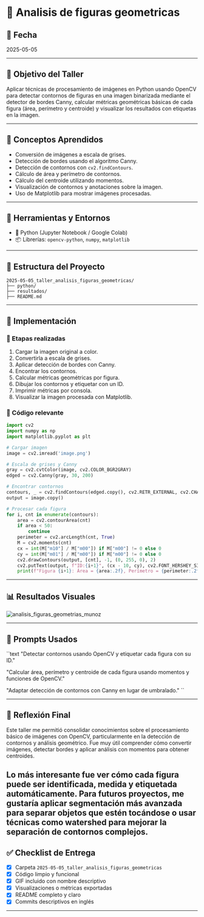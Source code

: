 # 🧪 Analisis de figuras geometricas

## 📅 Fecha  
2025-05-05

---

## 🎯 Objetivo del Taller

Aplicar técnicas de procesamiento de imágenes en Python usando OpenCV para detectar contornos de figuras en una imagen binarizada mediante el detector de bordes Canny, calcular métricas geométricas básicas de cada figura (área, perímetro y centroide) y visualizar los resultados con etiquetas en la imagen.

---

## 🧠 Conceptos Aprendidos

- Conversión de imágenes a escala de grises.
- Detección de bordes usando el algoritmo Canny.
- Detección de contornos con `cv2.findContours`.
- Cálculo de área y perímetro de contornos.
- Cálculo del centroide utilizando momentos.
- Visualización de contornos y anotaciones sobre la imagen.
- Uso de Matplotlib para mostrar imágenes procesadas.

---

## 🔧 Herramientas y Entornos

- 🐍 Python (Jupyter Notebook / Google Colab)  
- 📦 Librerías: `opencv-python`, `numpy`, `matplotlib`

---

## 📁 Estructura del Proyecto
```
2025-05-05_taller_analisis_figuras_geometricas/
├── python/
├── resultados/ 
├── README.md
```
---

## 🧪 Implementación

### 🔹 Etapas realizadas
1. Cargar la imagen original a color.
2. Convertirla a escala de grises.
3. Aplicar detección de bordes con Canny.
4. Encontrar los contornos.
5. Calcular métricas geométricas por figura.
6. Dibujar los contornos y etiquetar con un ID.
7. Imprimir métricas por consola.
8. Visualizar la imagen procesada con Matplotlib.

### 🔹 Código relevante

```python
import cv2
import numpy as np
import matplotlib.pyplot as plt

# Cargar imagen
image = cv2.imread('image.png')

# Escala de grises y Canny
gray = cv2.cvtColor(image, cv2.COLOR_BGR2GRAY)
edged = cv2.Canny(gray, 30, 200)

# Encontrar contornos
contours, _ = cv2.findContours(edged.copy(), cv2.RETR_EXTERNAL, cv2.CHAIN_APPROX_NONE)
output = image.copy()

# Procesar cada figura
for i, cnt in enumerate(contours):
    area = cv2.contourArea(cnt)
    if area < 50:
        continue
    perimeter = cv2.arcLength(cnt, True)
    M = cv2.moments(cnt)
    cx = int(M["m10"] / M["m00"]) if M["m00"] != 0 else 0
    cy = int(M["m01"] / M["m00"]) if M["m00"] != 0 else 0
    cv2.drawContours(output, [cnt], -1, (0, 255, 0), 2)
    cv2.putText(output, f"ID:{i+1}", (cx - 10, cy), cv2.FONT_HERSHEY_SIMPLEX, 0.5, (0, 0, 255), 1)
    print(f"Figura {i+1}: Área = {area:.2f}, Perímetro = {perimeter:.2f}, Centroide = ({cx}, {cy})")

```

---

## 📊 Resultados Visuales

![analisis_figuras_geometrias_munoz](https://github.com/user-attachments/assets/fbf897a1-1e05-4d51-b25c-a760a86f2099)

---

## 🧩 Prompts Usados

``text
"Detectar contornos usando OpenCV y etiquetar cada figura con su ID."

"Calcular área, perímetro y centroide de cada figura usando momentos y funciones de OpenCV."

"Adaptar detección de contornos con Canny en lugar de umbralado."
``

---

## 💬 Reflexión Final

Este taller me permitió consolidar conocimientos sobre el procesamiento básico de imágenes con OpenCV, particularmente en la detección de contornos y análisis geométrico. Fue muy útil comprender cómo convertir imágenes, detectar bordes y aplicar análisis con momentos para obtener centroides.

Lo más interesante fue ver cómo cada figura puede ser identificada, medida y etiquetada automáticamente. Para futuros proyectos, me gustaría aplicar segmentación más avanzada para separar objetos que estén tocándose o usar técnicas como watershed para mejorar la separación de contornos complejos.
---

## ✅ Checklist de Entrega

- [x] Carpeta `2025-05-05_taller_analisis_figuras_geometricas`
- [x] Código limpio y funcional
- [x] GIF incluido con nombre descriptivo
- [x] Visualizaciones o métricas exportadas
- [x] README completo y claro
- [x] Commits descriptivos en inglés

---
